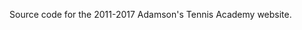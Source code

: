Source code for the <span class="glyphicon glyphicon-copyright"></span> 2011-2017 Adamson's Tennis Academy website.
